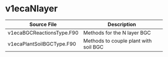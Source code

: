 # v1ecaNlayer

|Source File        | Description |
|------|----|
|  v1ecaBGCReactionsType.F90|Methods for the N layer BGC |
|  v1ecaPlantSoilBGCType.F90|Methods to couple plant with soil BGC|
